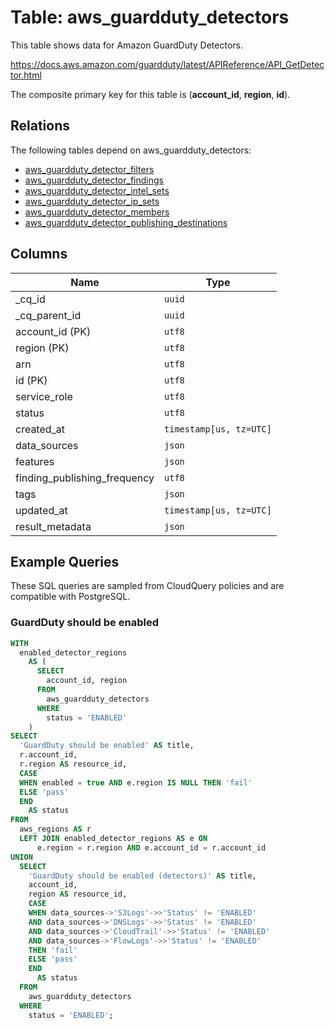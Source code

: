 # Table: aws_guardduty_detectors

This table shows data for Amazon GuardDuty Detectors.

https://docs.aws.amazon.com/guardduty/latest/APIReference/API_GetDetector.html

The composite primary key for this table is (**account_id**, **region**, **id**).

## Relations

The following tables depend on aws_guardduty_detectors:
  - [aws_guardduty_detector_filters](aws_guardduty_detector_filters.md)
  - [aws_guardduty_detector_findings](aws_guardduty_detector_findings.md)
  - [aws_guardduty_detector_intel_sets](aws_guardduty_detector_intel_sets.md)
  - [aws_guardduty_detector_ip_sets](aws_guardduty_detector_ip_sets.md)
  - [aws_guardduty_detector_members](aws_guardduty_detector_members.md)
  - [aws_guardduty_detector_publishing_destinations](aws_guardduty_detector_publishing_destinations.md)

## Columns

| Name          | Type          |
| ------------- | ------------- |
|_cq_id|`uuid`|
|_cq_parent_id|`uuid`|
|account_id (PK)|`utf8`|
|region (PK)|`utf8`|
|arn|`utf8`|
|id (PK)|`utf8`|
|service_role|`utf8`|
|status|`utf8`|
|created_at|`timestamp[us, tz=UTC]`|
|data_sources|`json`|
|features|`json`|
|finding_publishing_frequency|`utf8`|
|tags|`json`|
|updated_at|`timestamp[us, tz=UTC]`|
|result_metadata|`json`|

## Example Queries

These SQL queries are sampled from CloudQuery policies and are compatible with PostgreSQL.

### GuardDuty should be enabled

```sql
WITH
  enabled_detector_regions
    AS (
      SELECT
        account_id, region
      FROM
        aws_guardduty_detectors
      WHERE
        status = 'ENABLED'
    )
SELECT
  'GuardDuty should be enabled' AS title,
  r.account_id,
  r.region AS resource_id,
  CASE
  WHEN enabled = true AND e.region IS NULL THEN 'fail'
  ELSE 'pass'
  END
    AS status
FROM
  aws_regions AS r
  LEFT JOIN enabled_detector_regions AS e ON
      e.region = r.region AND e.account_id = r.account_id
UNION
  SELECT
    'GuardDuty should be enabled (detectors)' AS title,
    account_id,
    region AS resource_id,
    CASE
    WHEN data_sources->'S3Logs'->>'Status' != 'ENABLED'
    AND data_sources->'DNSLogs'->>'Status' != 'ENABLED'
    AND data_sources->'CloudTrail'->>'Status' != 'ENABLED'
    AND data_sources->'FlowLogs'->>'Status' != 'ENABLED'
    THEN 'fail'
    ELSE 'pass'
    END
      AS status
  FROM
    aws_guardduty_detectors
  WHERE
    status = 'ENABLED';
```


